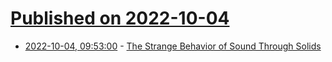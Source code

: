 # [Published on 2022-10-04](index.md)

* [2022-10-04, 09:53:00](https://soylentnews.org/article.pl?sid=22/10/03/1617212&from=rss) - [The Strange Behavior of Sound Through Solids](https://soylentnews.org/article.pl?sid=22/10/03/1617212&from=rss)
